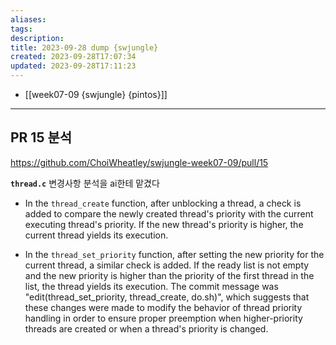 ```yaml
---
aliases: 
tags: 
description:
title: 2023-09-28 dump {swjungle}
created: 2023-09-28T17:07:34
updated: 2023-09-28T17:11:23
---
```

- [[week07-09 {swjungle} {pintos}]]
___

## PR 15 분석

<https://github.com/ChoiWheatley/swjungle-week07-09/pull/15>

**`thread.c`** 변경사항 분석을 ai한테 맡겼다

- In the `thread_create` function, after unblocking a thread, a check is added to compare the newly created thread's priority with the current executing thread's priority. If the new thread's priority is higher, the current thread yields its execution.

- In the `thread_set_priority` function, after setting the new priority for the current thread, a similar check is added. If the ready list is not empty and the new priority is higher than the priority of the first thread in the list, the thread yields its execution. The commit message was "edit(thread_set_priority, thread_create, do.sh)", which suggests that these changes were made to modify the behavior of thread priority handling in order to ensure proper preemption when higher-priority threads are created or when a thread's priority is changed.
